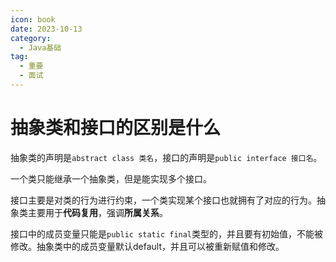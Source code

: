 ```yaml
---
icon: book
date: 2023-10-13
category:
  - Java基础
tag:
  - 重要
  - 面试
---
```


# 抽象类和接口的区别是什么

抽象类的声明是``abstract class 类名``，接口的声明是``public interface 接口名``。

一个类只能继承一个抽象类，但是能实现多个接口。

接口主要是对类的行为进行约束，一个类实现某个接口也就拥有了对应的行为。抽象类主要用于**代码复用**，强调**所属关系**。

接口中的成员变量只能是``public static final``类型的，并且要有初始值，不能被修改。抽象类中的成员变量默认default，并且可以被重新赋值和修改。